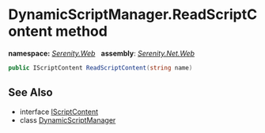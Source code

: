 # DynamicScriptManager.ReadScriptContent method
**namespace:** *[Serenity.Web](../../README.md#serenity.web-namespace)*   **assembly**: *[Serenity.Net.Web](../../README.md)*

```csharp
public IScriptContent ReadScriptContent(string name)
```

## See Also

* interface [IScriptContent](../IScriptContent.md)
* class [DynamicScriptManager](../DynamicScriptManager.md)